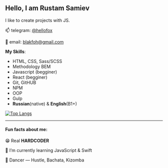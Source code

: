 ## Hello, I am Rustam Samiev

I like to create projects with JS.

📫 telegram: [@hellofox](https://t.me/hellofox)

📧 email: [blakfoh@gmail.com](mailto:blakfoh@gmail.com)

**My Skills**:  
- HTML, CSS,  Sass/SCSS
- Methodology BEM  
- Javascript (begginer)  
- React (begginer)
- Git, GitHUB
- NPM   
- OOP  
- Gulp
- **Russian**(native) & **English**(B1+)

[![Top Langs](https://github-readme-stats.vercel.app/api/top-langs/?username=hellorustam&layout=compact&theme=dracula&border_radius=16)](https://github.com/anuraghazra/github-readme-stats)

---

#### Fun facts about me:
😁 Real **HARDCODER**

🥷 I’m currently learning JavaScript & Swift

🕺 Dancer — Hustle, Bachata, Kizomba


<!--
**hellorustam/hellorustam** is a ✨ _special_ ✨ repository because its `README.md` (this file) appears on your GitHub profile.

Here are some ideas to get you started:

- 🔭 I’m currently working on ...
- 🌱 I’m currently learning ...
- 👯 I’m looking to collaborate on ...
- 🤔 I’m looking for help with ...
- 💬 Ask me about ...
- 📫 How to reach me: ...
- 😄 Pronouns: ...
- ⚡ Fun fact: ...
-->
